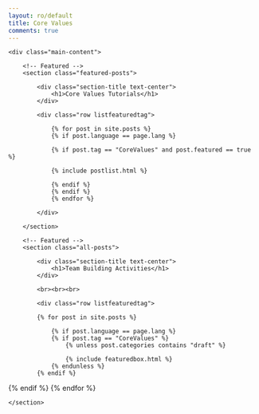 ```yaml
---
layout: ro/default
title: Core Values
comments: true
---
```



<!-- We reopen main-content and container -->

<div class="container-fluid">

    <div class="main-content">

        <!-- Featured -->
        <section class="featured-posts">

            <div class="section-title text-center">
                <h1>Core Values Tutorials</h1>
            </div>

            <div class="row listfeaturedtag">

                {% for post in site.posts %}
                {% if post.language == page.lang %}

                {% if post.tag == "CoreValues" and post.featured == true %}

                {% include postlist.html %}

                {% endif %}
                {% endif %}
                {% endfor %}

            </div>

        </section>

        <!-- Featured -->
        <section class="all-posts">

            <div class="section-title text-center">
                <h1>Team Building Activities</h1>
            </div>

            <br><br><br>

            <div class="row listfeaturedtag">

            {% for post in site.posts %}

                {% if post.language == page.lang %}
                {% if post.tag == "CoreValues" %}
                    {% unless post.categories contains "draft" %}

                    {% include featuredbox.html %}
                {% endunless %}
            {% endif %}
{% endif %}
        {% endfor %}
        </div>

    </section>
